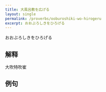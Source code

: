 ```yaml
---
title: 大風呂敷を広げる
layout: single
permalink: /proverbs/ooburoshiki-wo-hirogeru
excerpt: おおぶろしきをひろげる
---
```


おおぶろしきをひろげる

## 解释

大吹特吹崔

## 例句


